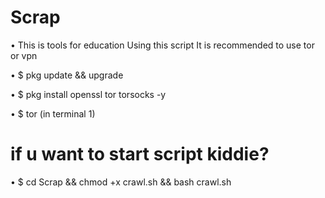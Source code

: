 # Scrap

• This is tools for education
Using this script It is recommended to use tor or vpn

• $ pkg update && upgrade

• $ pkg install openssl tor torsocks -y

• $ tor (in terminal 1) 

# if u want to start script kiddie?
• $ cd Scrap && chmod +x crawl.sh && bash crawl.sh
